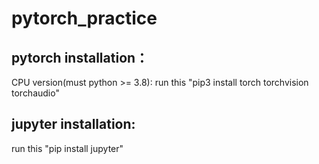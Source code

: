 # pytorch_practice
## pytorch installation：
  CPU version(must python >= 3.8):  run this "pip3 install torch torchvision torchaudio"
## jupyter installation:
  run this "pip install jupyter"  
